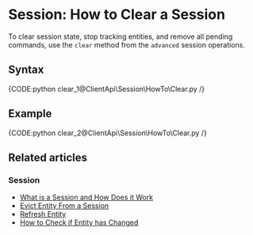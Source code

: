 # Session: How to Clear a Session

To clear session state, stop tracking entities, and remove all pending commands, 
use the `clear` method from the `advanced` session operations.

## Syntax

{CODE:python clear_1@ClientApi\Session\HowTo\Clear.py /}

## Example

{CODE:python clear_2@ClientApi\Session\HowTo\Clear.py /}

## Related articles

### Session

- [What is a Session and How Does it Work](../../../client-api/session/what-is-a-session-and-how-does-it-work)
- [Evict Entity From a Session](../../../client-api/session/how-to/evict-entity-from-a-session)
- [Refresh Entity](../../../client-api/session/how-to/refresh-entity)
- [How to Check if Entity has Changed](../../../client-api/session/how-to/check-if-entity-has-changed)
